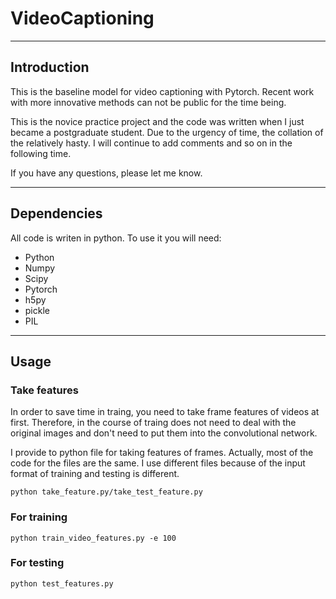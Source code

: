 # VideoCaptioning
-------
## Introduction

This is the baseline model for video captioning with Pytorch. Recent work with more innovative methods can not be public for the time being.

This is the novice practice project and the code was written when I just became a postgraduate student. Due to the urgency of time, the collation of the relatively hasty. I will continue to add comments and so on in the following time.

If you have any questions, please let me know. 

-------
## Dependencies

All code is writen in python. To use it you will need:

* Python
* Numpy
* Scipy
* Pytorch
* h5py
* pickle
* PIL

-------
## Usage

### Take features

In order to save time in traing, you need to take frame features of videos at first. Therefore, in the course of traing does not need to deal with the original images and don't need to put them into the convolutional network.

I provide to python file for taking features of frames. Actually, most of the code for the files are the same. I use different files because of the input format of training and testing is different.

```
python take_feature.py/take_test_feature.py
```

### For training

```
python train_video_features.py -e 100
```

### For testing

```
python test_features.py
```
